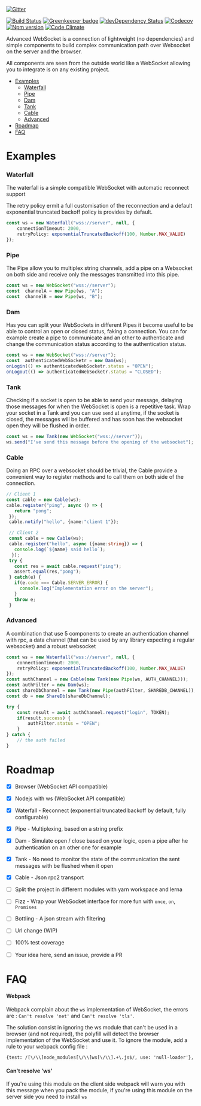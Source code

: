 [![Gitter](https://img.shields.io/gitter/room/advanced-websocket/Lobby.svg?style=flat-square)](https://gitter.im/advanced-websocket/Lobby)

[![Build Status](https://img.shields.io/travis/dcharbonnier/advanced-websocket/master.svg?style=flat-square)](https://travis-ci.org/dcharbonnier/advanced-websocket)
[![Greenkeeper badge](https://badges.greenkeeper.io/dcharbonnier/advanced-websocket.svg)](https://greenkeeper.io/)
[![devDependency Status](https://img.shields.io/david/dev/dcharbonnier/advanced-websocket.svg?style=flat-square)](https://david-dm.org/dcharbonnier/advanced-websocket#info=devDependencies)
[![Codecov](https://img.shields.io/codecov/c/github/dcharbonnier/advanced-websocket/develop.svg?style=flat-square)](https://codecov.io/gh/dcharbonnier/advanced-websocket)
[![Npm version](https://img.shields.io/npm/v/advanced-websocket.svg?style=flat-square)](https://www.npmjs.com/package/advanced-websocket)
[![Code Climate](https://img.shields.io/codeclimate/maintainability/dcharbonnier/advanced-websocket.svg?style=flat-square)](https://codeclimate.com/github/dcharbonnier/advanced-websocket/)


Advanced WebSocket is a connection of lightweight (no dependencies) and
simple components to build complex communication
path over Websocket on the server and the browser.

All components are seen from the outside world like a WebSocket allowing
you to integrate is on any existing project.

<!-- toc -->

- [Examples](#examples)
    + [Waterfall](#waterfall)
    + [Pipe](#pipe)
    + [Dam](#dam)
    + [Tank](#tank)
    + [Cable](#cable)
    + [Advanced](#advanced)
- [Roadmap](#roadmap)
- [FAQ](#faq)

<!-- tocstop -->

Examples
========
### Waterfall

The waterfall is a simple compatible WebSocket with automatic reconnect
support

The retry policy ermit a full customisation of the reconnection and a
default
exponential truncated backoff policy is provides by default.

```typescript
const ws = new Waterfall("wss://server", null, {
    connectionTimeout: 2000,
    retryPolicy: exponentialTruncatedBackoff(100, Number.MAX_VALUE)
});
```

### Pipe

The Pipe allow you to multiplex string channels, add a pipe on a
Websocket on both side and
receive only the messages transmitted into this pipe.

```typescript
const ws = new WebSocket("wss://server");
const  channelA = new Pipe(ws, "A");
const  channelB = new Pipe(ws, "B");
```

### Dam

Has you can split your WebSockets in different Pipes it become useful
to be able to control an open or closed status, faking a connection.
You can for example create a pipe to communicate and an other to
authenticate and change the communication status according to the
authentication status.


```typescript
const ws = new WebSocket("wss://server");
const  authenticatedWebSocketr = new Dam(ws);
onLogin(() => authenticatedWebSocketr.status = "OPEN");
onLogout(() => authenticatedWebSocketr.status = "CLOSED");
```


### Tank

Checking if a socket is open to be able to send your message, delaying
those messages for when the WebSocket is open is a repetitive task.
Wrap your socket in a Tank and you can use `send` at anytime, if
the socket is closed, the messages will be buffered and has soon has the
websocket open they will be flushed in order.

```typescript
const ws = new Tank(new WebSocket("wss://server"));
ws.send("I've send this message before the opening of the websocket");
```

### Cable

Doing an RPC over a websocket should be trivial, the Cable provide a
convenient way to register methods and to call them on both side of the
connection.

```typescript
// Client 1
const cable = new Cable(ws);
cable.register("ping", async () => {
   return "pong";
 });
 cable.notify("hello", {name:"client 1"});

 // Client 2
 const cable = new Cable(ws);
 cable.register("hello", async ({name:string}) => {
   console.log(`${name} said hello`);
  });
 try {
   const res = await cable.request("ping");
   assert.equal(res,"pong");
 } catch(e) {
   if(e.code === Cable.SERVER_ERROR) {
     console.log("Implementation error on the server");
   }
   throw e;
 }
 ```
### Advanced

A combination that use 5 components to create an authentication channel
with rpc, a data channel (that can be used by any library expecting a
regular websocket) and a robust websocket

```typescript
const ws = new Waterfall("wss://server", null, {
    connectionTimeout: 2000,
    retryPolicy: exponentialTruncatedBackoff(100, Number.MAX_VALUE)
});
const authChannel = new Cable(new Tank(new Pipe(ws, AUTH_CHANNEL)));
const authFilter = new Dam(ws);
const shareDbChannel = new Tank(new Pipe(authFilter, SHAREDB_CHANNEL));
const db = new ShareDb(shareDbChannel);

try {
    const result = await authChannel.request("login", TOKEN);
    if(result.success) {
        authFilter.status = "OPEN";
    }
} catch {
    // the auth failed
}
```


Roadmap
=======

- [x] Browser (WebSocket API compatible)
- [x] Nodejs with ws (WebSocket API compatible)
- [x] Waterfall - Reconnect (exponential truncated backoff by default,
fully configurable)
- [x] Pipe - Multiplexing, based on a string prefix
- [x] Dam - Simulate open / close based on your logic, open a pipe after
he authentication on an other one for example
- [x] Tank - No need to monitor the state of the communication the sent
messages with be flushed when it open
- [x] Cable - Json rpc2 transport
- [ ] Split the project in different modules with yarn workspace and
lerna
- [ ] Fizz - Wrap your WebSocket interface for more fun with `once`,
`on`, `Promises`
- [ ] Bottling - A json stream with filtering
- [ ] Url change (WIP)
- [ ] 100% test coverage
- [ ] Your idea here, send an issue, provide a PR


FAQ
=======

#### Webpack
Webpack complain about the `ws` implementation of WebSocket, the errors
are :
`Can't resolve 'net'` and `Can't resolve 'tls'`.

The solution consist in ignoring the ws module that can't be used in a
browser (and not required), the polyfill will detect the browser
implementation of the WebSocket and use it.
To ignore the module, add a rule to your webpack config file :

`{test: /[\/\\]node_modules[\/\\]ws[\/\\].+\.js$/, use: 'null-loader'},`
 
#### Can't resolve 'ws' 
If you're using this module on the client side webpack will warn you
with this message when you pack the module, if you're using this module
on the server side you need to install `ws`
